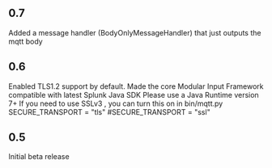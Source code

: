 0.7
---
Added a message handler (BodyOnlyMessageHandler) that just outputs the mqtt body

0.6
----
Enabled TLS1.2 support by default.
Made the  core Modular Input Framework compatible with latest Splunk Java SDK
Please use a Java Runtime version 7+
If you need to use SSLv3 , you can turn this on in bin/mqtt.py
SECURE_TRANSPORT = "tls"
#SECURE_TRANSPORT = "ssl"

0.5
-----
Initial beta release
